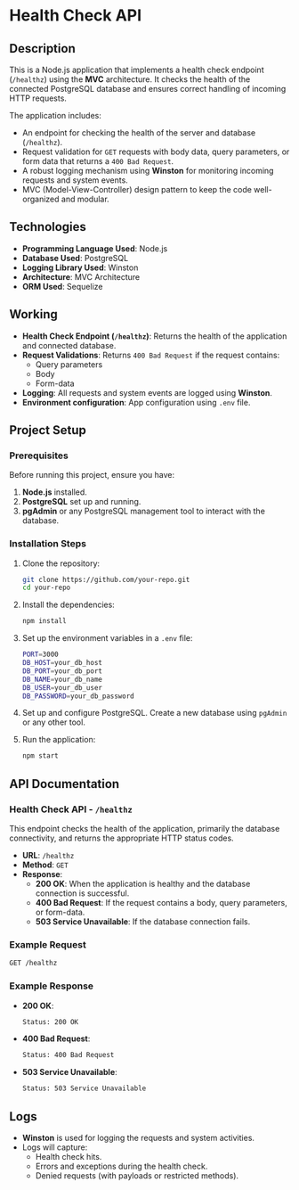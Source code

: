 # Health Check API

## Description

This is a Node.js application that implements a health check endpoint (`/healthz`) using the **MVC** architecture. It checks the health of the connected PostgreSQL database and ensures correct handling of incoming HTTP requests.

The application includes:
- An endpoint for checking the health of the server and database (`/healthz`).
- Request validation for `GET` requests with body data, query parameters, or form data that returns a `400 Bad Request`.
- A robust logging mechanism using **Winston** for monitoring incoming requests and system events.
- MVC (Model-View-Controller) design pattern to keep the code well-organized and modular.

## Technologies

- **Programming Language Used**: Node.js
- **Database Used**: PostgreSQL
- **Logging Library Used**: Winston
- **Architecture**: MVC Architecture
- **ORM Used**: Sequelize

## Working

- **Health Check Endpoint (`/healthz`)**: Returns the health of the application and connected database.
- **Request Validations**: Returns `400 Bad Request` if the request contains:
  - Query parameters
  - Body 
  - Form-data
- **Logging**: All requests and system events are logged using **Winston**.
- **Environment configuration**: App configuration using `.env` file.

## Project Setup

### Prerequisites

Before running this project, ensure you have:
1. **Node.js** installed.
2. **PostgreSQL** set up and running.
3. **pgAdmin** or any PostgreSQL management tool to interact with the database.

### Installation Steps

1. Clone the repository:
   ```bash
   git clone https://github.com/your-repo.git
   cd your-repo
   ```

2. Install the dependencies:
   ```bash
   npm install
   ```

3. Set up the environment variables in a `.env` file:
   ```bash
   PORT=3000
   DB_HOST=your_db_host
   DB_PORT=your_db_port
   DB_NAME=your_db_name
   DB_USER=your_db_user
   DB_PASSWORD=your_db_password
   ```

4. Set up and configure PostgreSQL. Create a new database using `pgAdmin` or any other tool.

5. Run the application:
   ```bash
   npm start
   ```

## API Documentation

### Health Check API - `/healthz`

This endpoint checks the health of the application, primarily the database connectivity, and returns the appropriate HTTP status codes.

- **URL**: `/healthz`
- **Method**: `GET`
- **Response**:
  - **200 OK**: When the application is healthy and the database connection is successful.
  - **400 Bad Request**: If the request contains a body, query parameters, or form-data.
  - **503 Service Unavailable**: If the database connection fails.

### Example Request

```bash
GET /healthz
```

### Example Response

- **200 OK**:
  ```bash
  Status: 200 OK
  ```
  
- **400 Bad Request**:
  ```bash
  Status: 400 Bad Request
  ```

- **503 Service Unavailable**:
  ```bash
  Status: 503 Service Unavailable
  ```

## Logs

- **Winston** is used for logging the requests and system activities.
- Logs will capture:
  - Health check hits.
  - Errors and exceptions during the health check.
  - Denied requests (with payloads or restricted methods).
